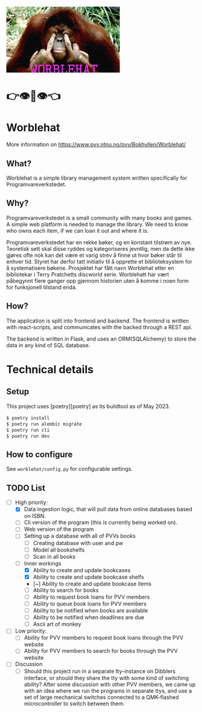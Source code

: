 ![worblehat](worblehat.png)

# 👉👁️👄👁️👈

# Worblehat

More information on  <https://www.pvv.ntnu.no/pvv/Bokhyllen/Worblehat/>

## What?

Worblehat is a simple library management system written specifically for Programvareverkstedet.

## Why?

Programvareverkstedet is a small community with many books and games. A simple web platform is needed to manage the library. We need to know who owns each item, if we can loan it out and where it is.

Programvareverkstedet har en rekke bøker, og en konstant tilstrøm av nye.
Teoretisk sett skal disse ryddes og kategoriseres jevntlig, men da dette ikke gjøres ofte nok kan det være et varig strev å finne ut hvor bøker står til enhver tid.
Styret har derfor tatt initiativ til å opprette et biblioteksystem for å systematisere bøkene.
Prosjektet har fått navn Worblehat etter en bibliotekar i Terry Pratchetts discworld serie.
Worblehatt har vært påbegynnt flere ganger opp gjennom historien uten å komme i noen form for funksjonell tilstand enda.

## How?

The application is split into frontend and backend. The frontend is written with react-scripts, and communicates with the backed through a REST api.

The backend is written in Flask, and uses an ORM(SQLAlchemy) to store the data in any kind of SQL database.

# Technical details

## Setup

This project uses [poetry][poetry] as its buildtool as of May 2023.

```console
$ poetry install
$ poetry run alembic migrate
$ poetry run cli
$ poetry run dev
```

## How to configure

See `worblehat/config.py` for configurable settings.

## TODO List

- [ ] High priority:
  - [X] Data ingestion logic, that will pull data from online databases based on ISBN.
  - [ ] Cli version of the program (this is currently being worked on).
  - [ ] Web version of the program
  - [ ] Setting up a database with all of PVVs books
    - [ ] Creating database with user and pw
    - [ ] Model all bookshelfs
    - [ ] Scan in all books
  - [ ] Inner workings
    - [X] Ability to create and update bookcases
    - [X] Ability to create and update bookcase shelfs
    - [~] Ability to create and update bookcase items
    - [ ] Ability to search for books
    - [ ] Ability to request book loans for PVV members
    - [ ] Ability to queue book loans for PVV members
    - [ ] Ability to be notified when books are available
    - [ ] Ability to be notified when deadlines are due
    - [ ] Ascii art of monkey
- [ ] Low priority:
  - [ ] Ability for PVV members to request book loans through the PVV website
  - [ ] Ability for PVV members to search for books through the PVV website
- [ ] Discussion
  - [ ] Should this project run in a separate tty-instance on Dibblers interface, or should they share the tty with some kind of switching ability?
  After some discussion with other PVV members, we came up with an idea where we run the programs in separate ttys, and use a set of large mechanical switches connected to a QMK-flashed microcontroller to switch between them.